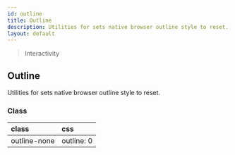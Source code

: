 ```yaml
---
id: outline
title: Outline
description: Utilities for sets native browser outline style to reset.
layout: default
---
```


> Interactivity

## Outline

Utilities for sets native browser outline style to reset.

### Class

| <span class="px-3 py-1 text-white bg-charcoal-100 rounded-full">class</span> | <span class="px-3 py-1 text-white bg-charcoal-100 rounded-full">css</span> |
|:--|:--|
| outline-none | outline: 0 |


